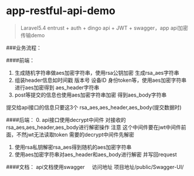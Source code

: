 # app-restful-api-demo

> Laravel5.4 entrust + auth + dingo api + JWT + swagger，app api加密传输demo



###业务流程：

####前端：
1. 生成随机字符串做aes加密字符串，使用rsa公钥加密 生成rsa_aes字符串
2. 组装header信息如时间戳 版本号 设备ID 身份token等，使用aes加密字符串进行aes加密得到 aes_header字符串
3. post等提交的信息也使用aes加密字符串加密 得到aes_body字符串

提交给api接口的信息只要这3个 rsa_aes,aes_header,aes_body(提交数据时)

####后端：
0. api接口使用decrypt中间件 对接收的rsa_aes,aes_header,aes_body进行解密操作 
注意 这个中间件要在jwt中间件前面，不然jwt无法读取token 需要的decrypt中间件先解密
1. 使用rsa私钥解密rsa_aes得到随机的aes加密字符串
2. 使用aes加密字符串对aes_header和aes_body进行解密 并写回request


####文档：
api文档使用swagger    
访问地址 项目地址/public/Swagger-UI/
